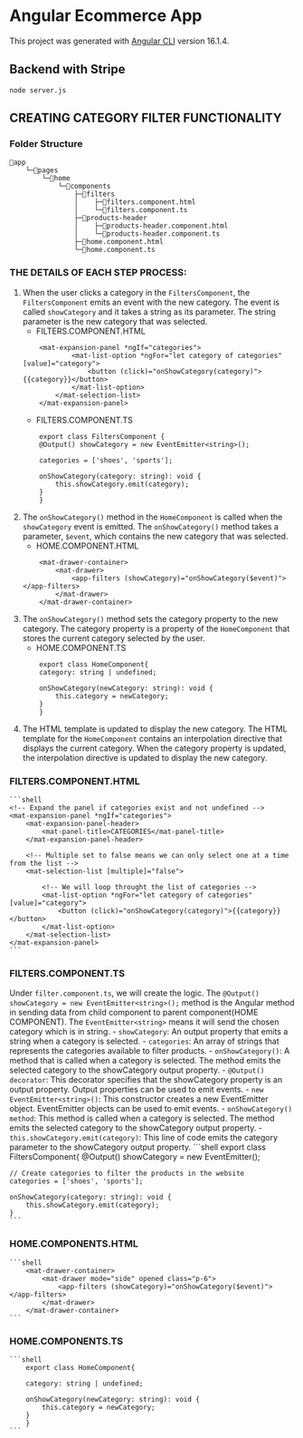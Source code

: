 # Angular Ecommerce App

This project was generated with [Angular CLI](https://github.com/angular/angular-cli) version 16.1.4.

## Backend with Stripe

`node server.js` 
## CREATING CATEGORY FILTER FUNCTIONALITY

### Folder Structure

    📁app
        └─📁pages
            └─📁home
                └─📁components
                    ├─📁filters
                    │    ├─📄filters.component.html
                    │    └─📄filters.component.ts
                    ├─📁products-header
                    │    ├─📄products-header.component.html
                    │    └─📄products-header.component.ts
                    ├─📄home.component.html
                    └─📄home.component.ts

### THE DETAILS OF EACH STEP PROCESS:
1. When the user clicks a category in the `FiltersComponent`, the `FiltersComponent` emits an event with the new category. The event is called `showCategory` and it takes a string as its parameter. The string parameter is the new category that was selected.
    - FILTERS.COMPONENT.HTML
    ```shell
        <mat-expansion-panel *ngIf="categories">
                <mat-list-option *ngFor="let category of categories" [value]="category">
                    <button (click)="onShowCategory(category)">{{category}}</button>
                </mat-list-option>
            </mat-selection-list>
        </mat-expansion-panel>
    ```
    - FILTERS.COMPONENT.TS
    ```shell
        export class FiltersComponent {
        @Output() showCategory = new EventEmitter<string>();

        categories = ['shoes', 'sports'];

        onShowCategory(category: string): void {
            this.showCategory.emit(category);
        }
        }
    ```
1. The `onShowCategory()` method in the `HomeComponent` is called when the `showCategory` event is emitted. The `onShowCategory()` method takes a parameter, `$event`, which contains the new category that was selected.
    - HOME.COMPONENT.HTML
    ```shell
        <mat-drawer-container>
            <mat-drawer>
                <app-filters (showCategory)="onShowCategory($event)"></app-filters>
            </mat-drawer>
        </mat-drawer-container>
    ```
1. The `onShowCategory()` method sets the category property to the new category. The category property is a property of the `HomeComponent` that stores the current category selected by the user.
    - HOME.COMPONENT.TS
    ```shell
        export class HomeComponent{
        category: string | undefined;

        onShowCategory(newCategory: string): void {
            this.category = newCategory;
        }
        }
    ```
1. The HTML template is updated to display the new category. The HTML template for the `HomeComponent` contains an interpolation directive that displays the current category. When the category property is updated, the interpolation directive is updated to display the new category.
### FILTERS.COMPONENT.HTML
    ```shell
    <!-- Expand the panel if categories exist and not undefined -->
    <mat-expansion-panel *ngIf="categories">
        <mat-expansion-panel-header>
            <mat-panel-title>CATEGORIES</mat-panel-title>
        </mat-expansion-panel-header>

        <!-- Multiple set to false means we can only select one at a time from the list -->
        <mat-selection-list [multiple]="false">

            <!-- We will loop throught the list of categories -->
            <mat-list-option *ngFor="let category of categories" [value]="category">
                <button (click)="onShowCategory(category)">{{category}}</button>
            </mat-list-option>
        </mat-selection-list>
    </mat-expansion-panel>
    ```

### FILTERS.COMPONENT.TS
Under `filter.component.ts`, we will create the logic. The `@Output() showCategory = new EventEmitter<string>();` method is the Angular method in sending data from child component to parent component(HOME COMPONENT). The `EventEmitter<string>` means it will send the chosen category which is in string.
    -   `showCategory`: An output property that emits a string when a category is selected.
    -   `categories`: An array of strings that represents the categories available to filter products.
    -   `onShowCategory()`: A method that is called when a category is selected. The method emits the selected category to the showCategory output property.
    -   `@Output() decorator`: This decorator specifies that the showCategory property is an output property. Output properties can be used to emit events.
    -   `new EventEmitter<string>()`: This constructor creates a new EventEmitter object. EventEmitter objects can be used to emit events.
    -   `onShowCategory() method`: This method is called when a category is selected. The method emits the selected category to the showCategory output property.
    -   `this.showCategory.emit(category)`: This line of code emits the category parameter to the showCategory output property.
    ```shell
    export class FiltersComponent{
    @Output() showCategory = new EventEmitter<string>();

    // Create categories to filter the products in the website
    categories = ['shoes', 'sports'];

    onShowCategory(category: string): void {
        this.showCategory.emit(category);
    }
    ```

### HOME.COMPONENTS.HTML
    ```shell
        <mat-drawer-container>
            <mat-drawer mode="side" opened class="p-6">
                <app-filters (showCategory)="onShowCategory($event)"></app-filters>
            </mat-drawer>
        </mat-drawer-container>
    ```

### HOME.COMPONENTS.TS
    ```shell
        export class HomeComponent{

        category: string | undefined;

        onShowCategory(newCategory: string): void {
            this.category = newCategory;
        }
        }
    ```
